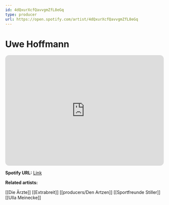 ```yaml
---
id: 4dQxurXcfQavvgmZfL8eGq
type: producer
url: https://open.spotify.com/artist/4dQxurXcfQavvgmZfL8eGq
---
```

# Uwe Hoffmann

<iframe style="border-radius:12px" src="https://open.spotify.com/embed/artist/4dQxurXcfQavvgmZfL8eGq" width="100%" height="352" frameBorder="0" allowfullscreen="" allow="autoplay; clipboard-write; encrypted-media; fullscreen; picture-in-picture" loading="lazy"></iframe>

**Spotify URL:** [Link](https://open.spotify.com/artist/4dQxurXcfQavvgmZfL8eGq)

**Related artists:**

[[Die Ärzte]]
[[Extrabreit]]
[[producers/Den Artzen]]
[[Sportfreunde Stiller]]
[[Ulla Meinecke]]
